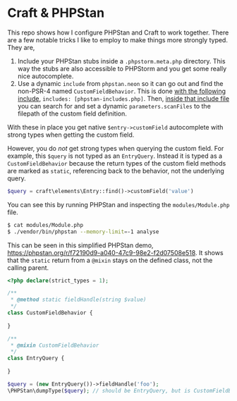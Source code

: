 # Craft & PHPStan

This repo shows how I configure PHPStan and Craft to work together. There are a few notable tricks I
like to employ to make things more strongly typed. They are,

1. Include your PHPStan stubs inside a `.phpstorm.meta.php` directory. This way the stubs are also accessible
   to PHPStorm and you get some really nice autocomplete.
2. Use a dynamic `include` from `phpstan.neon` so it can go out and find the non-PSR-4 named
   `CustomFieldBehavior`. This is done [with the following include](phpstan.neon), `includes: [phpstan-includes.php]`. Then,
   [inside that include file](phpstan-includes.php) you can search for and set a dynamic `parameters.scanFiles` to the filepath
   of the custom field definition.

With these in place you get native `$entry->customField` autocomplete with strong types when getting the
custom field.

However, you do _not_ get strong types when querying the custom field. For example, this `$query` is not
typed as an `EntryQuery`. Instead it is typed as a `CustomFieldBehavior` because the return types of the
custom field methods are marked as `static`, referencing back to the behavior, not the underlying query.

```php
$query = craft\elements\Entry::find()->customField('value')
```

You can see this by running PHPStan and inspecting the `modules/Module.php` file.

```bash
$ cat modules/Module.php
$ ./vendor/bin/phpstan --memory-limit=-1 analyse
```

This can be seen in this simplified PHPStan demo, https://phpstan.org/r/f72190d9-a040-47c9-98e2-f2d07508e518. It shows
that the `static` return from a `@mixin` stays on the defined class, not the calling parent.

```php
<?php declare(strict_types = 1);

/**
 * @method static fieldHandle(string $value)
 */
class CustomFieldBehavior {
	
}

/**
 * @mixin CustomFieldBehavior
 */
class EntryQuery {
	
}

$query = (new EntryQuery())->fieldHandle('foo');
\PHPStan\dumpType($query); // should be EntryQuery, but is CustomFieldBehavior
```

